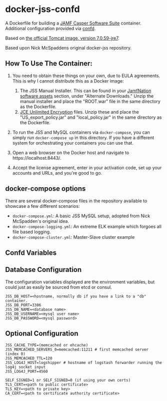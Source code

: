 docker-jss-confd
================

A Dockerfile for building a [JAMF Casper Software Suite](http://www.jamfsoftware.com/products/casper-suite/) container.
Additional configuration provided via [confd](https://github.com/kelseyhightower/confd).

Based on [the official Tomcat image, version 7.0.59-jre7](https://registry.hub.docker.com/_/tomcat/).

Based upon Nick McSpaddens original docker-jss repository.

How To Use The Container:
-----
1.	You need to obtain these things on your own, due to EULA agreements.  This is why I cannot distribute this as a Docker image:
	1.	The JSS Manual Installer.  This can be found in your [JamfNation software assets](https://jamfnation.jamfsoftware.com/login.html) section, under "Alternate Downloads."  Unzip the manual installer and place the "ROOT.war" file in the same directory as the Dockerfile.
	2.	[JCE Unlimited Encryption](http://www.oracle.com/technetwork/java/javase/downloads/jce-7-download-432124.html) files.  Unzip these and place the "US_export_policy.jar" and "local_policy.jar" in the same directory as the Dockerfile.

2.  To run the JSS and MySQL containers via `docker-compose`, you can simply run `docker-compose up` in this directory. If you have a different system for orchestrating your containers you can use that.
3.	Open a web browser on the Docker host and navigate to https://localhost:8443/.
4.	Accept the license agreement, enter in your activation code, set up your accounts and URLs, and you're good to go.

docker-compose options
----------------------

There are several docker-compose files in the repository available to showcase a few different scenarios:

- `docker-compose.yml`: A basic JSS MySQL setup, adopted from Nick McSpadden's original idea.
- `docker-compose-logging.yml`: An extreme ELK example which forgoes all file based logging.
- `docker-compose-cluster.yml`: Master-Slave cluster example

Confd Variables
---------------

## Database Configuration ##

The configuration variables displayed are the environment variables, but could just as easily be
sourced from etcd or consul.

```
JSS_DB_HOST=<hostname, normally db if you have a link to a "db" container.
JSS_DB_PORT=3306
JSS_DB_NAME=<database name>
JSS_DB_USERNAME=<mysql user name>
JSS_DB_PASSWORD=<mysql password>
```

## Optional Configuration ##

```
JSS_CACHE_TYPE=(memcached or ehcache)
JSS_MEMCACHED_SERVERS_0=memcached:11211 # first memcached server (index 0)
JSS_MEMCACHED_TTL=120
JSS_LOG4J_HOST=logshipper # hostname of logstash forwarder running the log4j socket input
JSS_LOG4J_PORT=4560

SELF_SIGNED=1 or SELF_SIGNED=0 (if using your own certs)
TLS_CERT=<path to public certificate>
TLS_KEY=<path to private key>
CA_CERT=<path to certificate authority certificate>
```
